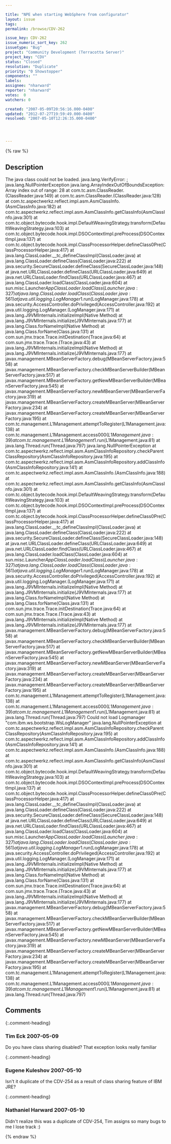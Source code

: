 ```yaml
---

title: "NPE when starting WebSphere from configurator"
layout: issue
tags: 
permalink: /browse/CDV-262

issue_key: CDV-262
issue_numeric_sort_key: 262
issuetype: "Bug"
project: "Community Development (Terracotta Server)"
project_key: "CDV"
status: "Closed"
resolution: "Duplicate"
priority: "0 Showstopper"
components: ""
labels: 
assignee: "nharward"
reporter: "nharward"
votes:  0
watchers: 0

created: "2007-05-09T20:56:16.000-0400"
updated: "2012-07-27T19:59:49.000-0400"
resolved: "2007-05-10T12:26:35.000-0400"




---
```


{% raw %}

## Description

<div markdown="1" class="description">

The java class could not be loaded. java.lang.VerifyError: ; java.lang.NullPointerException
java.lang.ArrayIndexOutOfBoundsException: Array index out of range: 28
        at com.tc.asm.ClassReader.<init>(ClassReader.java:149)
        at com.tc.asm.ClassReader.<init>(ClassReader.java:128)
        at com.tc.aspectwerkz.reflect.impl.asm.AsmClassInfo.<init>(AsmClassInfo.java:182)
        at com.tc.aspectwerkz.reflect.impl.asm.AsmClassInfo.getClassInfo(AsmClassInfo.java:301)
        at com.tc.object.bytecode.hook.impl.DefaultWeavingStrategy.transform(DefaultWeavingStrategy.java:103)
        at com.tc.object.bytecode.hook.impl.DSOContextImpl.preProcess(DSOContextImpl.java:137)
        at com.tc.object.bytecode.hook.impl.ClassProcessorHelper.defineClass0Pre(ClassProcessorHelper.java:417)
        at java.lang.ClassLoader.__tc_defineClassImpl(ClassLoader.java)
        at java.lang.ClassLoader.defineClass(ClassLoader.java:222)
        at java.security.SecureClassLoader.defineClass(SecureClassLoader.java:148)
        at java.net.URLClassLoader.defineClass(URLClassLoader.java:649)
        at java.net.URLClassLoader.findClass(URLClassLoader.java:467)
        at java.lang.ClassLoader.loadClass(ClassLoader.java:604)
        at sun.misc.Launcher$AppClassLoader.loadClass(Launcher.java:327)
        at java.lang.ClassLoader.loadClass(ClassLoader.java:561)
        at java.util.logging.LogManager$1.run(LogManager.java:178)
        at java.security.AccessController.doPrivileged(AccessController.java:192)
        at java.util.logging.LogManager.<clinit>(LogManager.java:171)
        at java.lang.J9VMInternals.initializeImpl(Native Method)
        at java.lang.J9VMInternals.initialize(J9VMInternals.java:177)
        at java.lang.Class.forNameImpl(Native Method)
        at java.lang.Class.forName(Class.java:131)
        at com.sun.jmx.trace.Trace.initDestination(Trace.java:64)
        at com.sun.jmx.trace.Trace.<clinit>(Trace.java:43)
        at java.lang.J9VMInternals.initializeImpl(Native Method)
        at java.lang.J9VMInternals.initialize(J9VMInternals.java:177)
        at javax.management.MBeanServerFactory.debug(MBeanServerFactory.java:558)
        at javax.management.MBeanServerFactory.checkMBeanServerBuilder(MBeanServerFactory.java:517)
        at javax.management.MBeanServerFactory.getNewMBeanServerBuilder(MBeanServerFactory.java:545)
        at javax.management.MBeanServerFactory.newMBeanServer(MBeanServerFactory.java:319)
        at javax.management.MBeanServerFactory.createMBeanServer(MBeanServerFactory.java:234)
        at javax.management.MBeanServerFactory.createMBeanServer(MBeanServerFactory.java:195)
        at com.tc.management.L1Management.attemptToRegister(L1Management.java:138)
        at com.tc.management.L1Management.access$000(L1Management.java:39)
        at com.tc.management.L1Management$1.run(L1Management.java:81)
        at java.lang.Thread.run(Thread.java:797)
java.lang.NullPointerException
        at com.tc.aspectwerkz.reflect.impl.asm.AsmClassInfoRepository.checkParentClassRepository(AsmClassInfoRepository.java:195)
        at com.tc.aspectwerkz.reflect.impl.asm.AsmClassInfoRepository.addClassInfo(AsmClassInfoRepository.java:141)
        at com.tc.aspectwerkz.reflect.impl.asm.AsmClassInfo.<init>(AsmClassInfo.java:188)
        at com.tc.aspectwerkz.reflect.impl.asm.AsmClassInfo.getClassInfo(AsmClassInfo.java:301)
        at com.tc.object.bytecode.hook.impl.DefaultWeavingStrategy.transform(DefaultWeavingStrategy.java:103)
        at com.tc.object.bytecode.hook.impl.DSOContextImpl.preProcess(DSOContextImpl.java:137)
        at com.tc.object.bytecode.hook.impl.ClassProcessorHelper.defineClass0Pre(ClassProcessorHelper.java:417)
        at java.lang.ClassLoader.__tc_defineClassImpl(ClassLoader.java)
        at java.lang.ClassLoader.defineClass(ClassLoader.java:222)
        at java.security.SecureClassLoader.defineClass(SecureClassLoader.java:148)
        at java.net.URLClassLoader.defineClass(URLClassLoader.java:649)
        at java.net.URLClassLoader.findClass(URLClassLoader.java:467)
        at java.lang.ClassLoader.loadClass(ClassLoader.java:604)
        at sun.misc.Launcher$AppClassLoader.loadClass(Launcher.java:327)
        at java.lang.ClassLoader.loadClass(ClassLoader.java:561)
        at java.util.logging.LogManager$1.run(LogManager.java:178)
        at java.security.AccessController.doPrivileged(AccessController.java:192)
        at java.util.logging.LogManager.<clinit>(LogManager.java:171)
        at java.lang.J9VMInternals.initializeImpl(Native Method)
        at java.lang.J9VMInternals.initialize(J9VMInternals.java:177)
        at java.lang.Class.forNameImpl(Native Method)
        at java.lang.Class.forName(Class.java:131)
        at com.sun.jmx.trace.Trace.initDestination(Trace.java:64)
        at com.sun.jmx.trace.Trace.<clinit>(Trace.java:43)
        at java.lang.J9VMInternals.initializeImpl(Native Method)
        at java.lang.J9VMInternals.initialize(J9VMInternals.java:177)
        at javax.management.MBeanServerFactory.debug(MBeanServerFactory.java:558)
        at javax.management.MBeanServerFactory.checkMBeanServerBuilder(MBeanServerFactory.java:517)
        at javax.management.MBeanServerFactory.getNewMBeanServerBuilder(MBeanServerFactory.java:545)
        at javax.management.MBeanServerFactory.newMBeanServer(MBeanServerFactory.java:319)
        at javax.management.MBeanServerFactory.createMBeanServer(MBeanServerFactory.java:234)
        at javax.management.MBeanServerFactory.createMBeanServer(MBeanServerFactory.java:195)
        at com.tc.management.L1Management.attemptToRegister(L1Management.java:138)
        at com.tc.management.L1Management.access$000(L1Management.java:39)
        at com.tc.management.L1Management$1.run(L1Management.java:81)
        at java.lang.Thread.run(Thread.java:797)
Could not load Logmanager "com.ibm.ws.bootstrap.WsLogManager"
java.lang.NullPointerException
        at com.tc.aspectwerkz.reflect.impl.asm.AsmClassInfoRepository.checkParentClassRepository(AsmClassInfoRepository.java:195)
        at com.tc.aspectwerkz.reflect.impl.asm.AsmClassInfoRepository.addClassInfo(AsmClassInfoRepository.java:141)
        at com.tc.aspectwerkz.reflect.impl.asm.AsmClassInfo.<init>(AsmClassInfo.java:188)
        at com.tc.aspectwerkz.reflect.impl.asm.AsmClassInfo.getClassInfo(AsmClassInfo.java:301)
        at com.tc.object.bytecode.hook.impl.DefaultWeavingStrategy.transform(DefaultWeavingStrategy.java:103)
        at com.tc.object.bytecode.hook.impl.DSOContextImpl.preProcess(DSOContextImpl.java:137)
        at com.tc.object.bytecode.hook.impl.ClassProcessorHelper.defineClass0Pre(ClassProcessorHelper.java:417)
        at java.lang.ClassLoader.__tc_defineClassImpl(ClassLoader.java)
        at java.lang.ClassLoader.defineClass(ClassLoader.java:222)
        at java.security.SecureClassLoader.defineClass(SecureClassLoader.java:148)
        at java.net.URLClassLoader.defineClass(URLClassLoader.java:649)
        at java.net.URLClassLoader.findClass(URLClassLoader.java:467)
        at java.lang.ClassLoader.loadClass(ClassLoader.java:604)
        at sun.misc.Launcher$AppClassLoader.loadClass(Launcher.java:327)
        at java.lang.ClassLoader.loadClass(ClassLoader.java:561)
        at java.util.logging.LogManager$1.run(LogManager.java:178)
        at java.security.AccessController.doPrivileged(AccessController.java:192)
        at java.util.logging.LogManager.<clinit>(LogManager.java:171)
        at java.lang.J9VMInternals.initializeImpl(Native Method)
        at java.lang.J9VMInternals.initialize(J9VMInternals.java:177)
        at java.lang.Class.forNameImpl(Native Method)
        at java.lang.Class.forName(Class.java:131)
        at com.sun.jmx.trace.Trace.initDestination(Trace.java:64)
        at com.sun.jmx.trace.Trace.<clinit>(Trace.java:43)
        at java.lang.J9VMInternals.initializeImpl(Native Method)
        at java.lang.J9VMInternals.initialize(J9VMInternals.java:177)
        at javax.management.MBeanServerFactory.debug(MBeanServerFactory.java:558)
        at javax.management.MBeanServerFactory.checkMBeanServerBuilder(MBeanServerFactory.java:517)
        at javax.management.MBeanServerFactory.getNewMBeanServerBuilder(MBeanServerFactory.java:545)
        at javax.management.MBeanServerFactory.newMBeanServer(MBeanServerFactory.java:319)
        at javax.management.MBeanServerFactory.createMBeanServer(MBeanServerFactory.java:234)
        at javax.management.MBeanServerFactory.createMBeanServer(MBeanServerFactory.java:195)
        at com.tc.management.L1Management.attemptToRegister(L1Management.java:138)
        at com.tc.management.L1Management.access$000(L1Management.java:39)
        at com.tc.management.L1Management$1.run(L1Management.java:81)
        at java.lang.Thread.run(Thread.java:797)

</div>

## Comments


{:.comment-heading}
### **Tim Eck** <span class="date">2007-05-09</span>

<div markdown="1" class="comment">

Do you have class sharing disabled? That exception looks really familiar

</div>


{:.comment-heading}
### **Eugene Kuleshov** <span class="date">2007-05-10</span>

<div markdown="1" class="comment">

Isn't it duplicate of the CDV-254 as a result of class sharing feature of IBM JRE?

</div>


{:.comment-heading}
### **Nathaniel Harward** <span class="date">2007-05-10</span>

<div markdown="1" class="comment">

Didn't realize this was a duplicate of CDV-254, Tim assigns so many bugs to me I lose track :)

</div>



{% endraw %}
